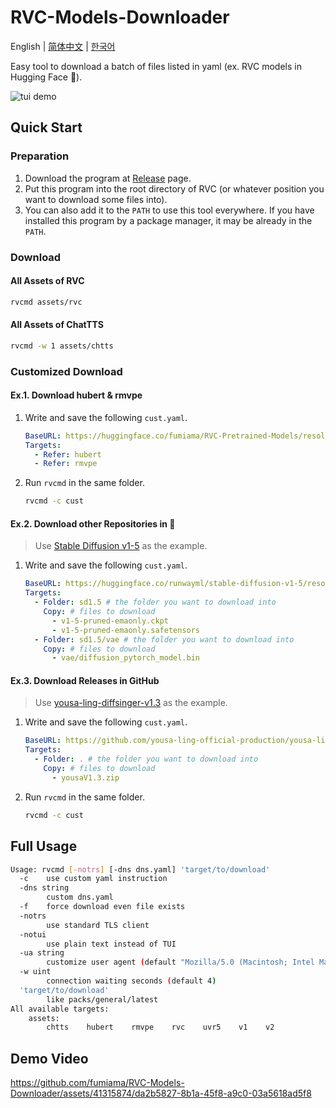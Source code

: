 # RVC-Models-Downloader

English | [简体中文](README_sc.md) | [한국어](README_kr.md)

Easy tool to download a batch of files listed in yaml (ex. RVC models in Hugging Face 🤗).

![tui demo](https://github.com/fumiama/RVC-Models-Downloader/assets/41315874/db577dfb-8a6d-4909-b071-9d36cc77afc6)

## Quick Start

### Preparation

1. Download the program at [Release](https://github.com/fumiama/RVC-Models-Downloader/releases) page.
2. Put this program into the root directory of RVC (or whatever position you want to download some files into).
3. You can also add it to the `PATH` to use this tool everywhere. If you have installed this program by a package manager, it may be already in the `PATH`.

### Download

#### All Assets of RVC

```bash
rvcmd assets/rvc
```

#### All Assets of ChatTTS

```bash
rvcmd -w 1 assets/chtts
```

### Customized Download

#### Ex.1. Download hubert & rmvpe

1. Write and save the following `cust.yaml`.
    ```yaml
    BaseURL: https://huggingface.co/fumiama/RVC-Pretrained-Models/resolve/main
    Targets:
      - Refer: hubert
      - Refer: rmvpe
    ```
2. Run `rvcmd` in the same folder.
    ```bash
    rvcmd -c cust
    ```

#### Ex.2. Download other Repositories in 🤗

> Use [Stable Diffusion v1-5](https://huggingface.co/runwayml/stable-diffusion-v1-5) as the example.

1. Write and save the following `cust.yaml`.
    ```yaml
    BaseURL: https://huggingface.co/runwayml/stable-diffusion-v1-5/resolve/main
    Targets:
      - Folder: sd1.5 # the folder you want to download into
        Copy: # files to download
          - v1-5-pruned-emaonly.ckpt
          - v1-5-pruned-emaonly.safetensors
      - Folder: sd1.5/vae # the folder you want to download into
        Copy: # files to download
          - vae/diffusion_pytorch_model.bin
    ```

#### Ex.3. Download Releases in GitHub

> Use [yousa-ling-diffsinger-v1.3](https://github.com/yousa-ling-official-production/yousa-ling-diffsinger-v1/releases/tag/v1.3) as the example.

1. Write and save the following `cust.yaml`.
    ```yaml
    BaseURL: https://github.com/yousa-ling-official-production/yousa-ling-diffsinger-v1/releases/download/v1.3
    Targets:
      - Folder: . # the folder you want to download into
        Copy: # files to download
          - yousaV1.3.zip
    ```
2. Run `rvcmd` in the same folder.
    ```bash
    rvcmd -c cust
    ```

## Full Usage

```bash
Usage: rvcmd [-notrs] [-dns dns.yaml] 'target/to/download'
  -c    use custom yaml instruction
  -dns string
        custom dns.yaml
  -f    force download even file exists
  -notrs
        use standard TLS client
  -notui
        use plain text instead of TUI
  -ua string
        customize user agent (default "Mozilla/5.0 (Macintosh; Intel Mac OS X 10_15_7) AppleWebKit/537.36 (KHTML, like Gecko) Chrome/123.0.0.0 Safari/537.36 Edg/123.0.0.0")
  -w uint
        connection waiting seconds (default 4)
  'target/to/download'
        like packs/general/latest
All available targets:
    assets:
        chtts    hubert    rmvpe    rvc    uvr5    v1    v2
```

## Demo Video

https://github.com/fumiama/RVC-Models-Downloader/assets/41315874/da2b5827-8b1a-45f8-a9c0-03a5618ad5f8
